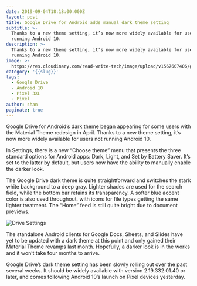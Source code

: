 ```yaml
---
date: 2019-09-04T18:18:00.000Z
layout: post
title: Google Drive for Android adds manual dark theme setting
subtitle: >-
  Thanks to a new theme setting, it’s now more widely available for users not
  running Android 10.
description: >-
  Thanks to a new theme setting, it’s now more widely available for users not
  running Android 10.
image: >-
  https://res.cloudinary.com/read-write-tech/image/upload/v1567607406/google_drive_dark_logo_1_bni9my.jpg
category: '{{slug}}'
tags:
  - Google Drive
  - Android 10
  - Pixel 3XL
  - Pixel
author: shan
paginate: true
---
```


Google Drive for Android’s dark theme began appearing for some users with the Material Theme redesign in April. Thanks to a new theme setting, it’s now more widely available for users not running Android 10.

In Settings, there is a new “Choose theme” menu that presents the three standard options for Android apps: Dark, Light, and Set by Battery Saver. It’s set to the latter by default, but users now have the ability to manually enable the darker look.

The Google Drive dark theme is quite straightforward and switches the stark white background to a deep gray. Lighter shades are used for the search field, while the bottom bar retains its transparency. A softer blue accent color is also used throughout, with icons for file types getting the same lighter treatment. The “Home” feed is still quite bright due to document previews.

![Drive Settings](https://res.cloudinary.com/read-write-tech/image/upload/v1567607486/google-drive-dark-theme-setting-3_a1kjao.png "Google Drive Android")

The standalone Android clients for Google Docs, Sheets, and Slides have yet to be updated with a dark theme at this point and only gained their Material Theme revamps last month. Hopefully, a darker look is in the works and it won’t take four months to arrive.

Google Drive’s dark theme setting has been slowly rolling out over the past several weeks. It should be widely available with version 2.19.332.01.40 or later, and comes following Android 10’s launch on Pixel devices yesterday.
